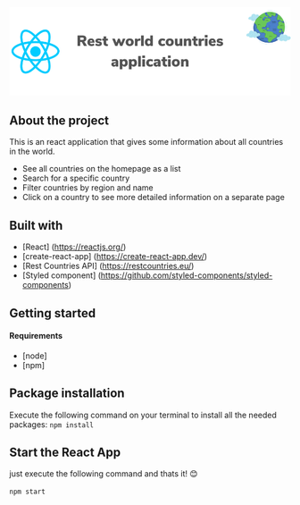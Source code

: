 <img src="ReadMeImages/ReadMeImage.png" />

## About the project
This is an react application that gives some information about all countries in the world.

- See all countries on the homepage as a list
- Search for a specific country
- Filter countries by region and name
- Click on a country to see more detailed information on a separate page

## Built with
- [React] (https://reactjs.org/)
- [create-react-app] (https://create-react-app.dev/)
- [Rest Countries API] (https://restcountries.eu/)
- [Styled component] (https://github.com/styled-components/styled-components)

## Getting started

#### Requirements
- [node]
- [npm]

## Package installation
Execute the following command on your terminal to install all the needed packages:
``` npm install ```

## Start the React App
just execute the following command and thats it! 😊

``` npm start ```

